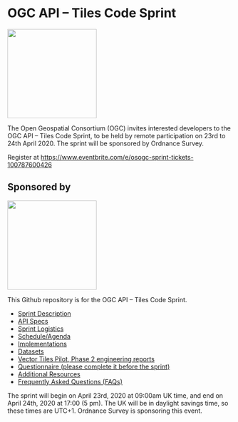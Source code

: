 # OGC API – Tiles Code Sprint

[<img src="http://www.opengeospatial.org/pub/www/files/OGC_Logo_2D_Blue_x_0_0.png" width="200"/>](https://www.opengeospatial.org)

The Open Geospatial Consortium (OGC) invites interested developers to the OGC API – Tiles Code Sprint, to be held by remote participation on 23rd to 24th April 2020. The sprint will be sponsored by Ordnance Survey.

Register at https://www.eventbrite.com/e/osogc-sprint-tickets-100787600426

## Sponsored by
[<img src="https://www.ordnancesurvey.co.uk/blog/wp-content/uploads/2018/08/os-logo.png" width="200"/>](https://www.ordnancesurvey.co.uk/s)


This Github repository is for the OGC API – Tiles Code Sprint.

* [Sprint Description](./about.adoc)
* [API Specs](./specs.adoc)
* [Sprint Logistics](./logistics.adoc)
* [Schedule/Agenda](./agenda.adoc)
* [Implementations](./implementations.adoc)
* [Datasets](./Shared_Datasets/README.md)
* [Vector Tiles Pilot, Phase 2 engineering reports](./vtp2reports.adoc)
* [Questionnaire (please complete it before the sprint)](https://docs.google.com/forms/d/1_PwM5eUuhuMB7yCxuHVWZ660VE7Alti4QM7VR6CUlDE)
* [Additional Resources](./additionalResources.adoc)
* [Frequently Asked Questions (FAQs)](./FAQ.adoc)

The sprint will begin on April 23rd, 2020 at 09:00am UK time, and end on April 24th, 2020 at 17:00 (5 pm). The UK will be in daylight savings time, so these times are UTC+1. Ordnance Survey is sponsoring this event.
